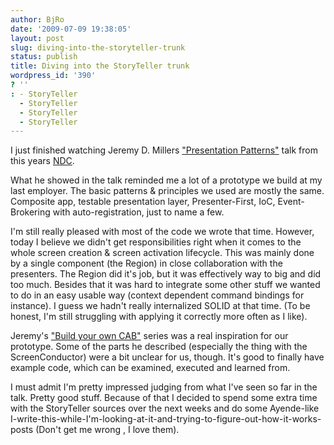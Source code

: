 ```yaml
---
author: BjRo
date: '2009-07-09 19:38:05'
layout: post
slug: diving-into-the-storyteller-trunk
status: publish
title: Diving into the StoryTeller trunk
wordpress_id: '390'
? ''
: - StoryTeller
  - StoryTeller
  - StoryTeller
  - StoryTeller
---
```


I just finished watching Jeremy D. Millers ["Presentation
Patterns"](http://media01.smartcom.no/Microsite/go.aspx?eventid=4463&urlback=null&bitrate=665548)
talk from this years [NDC](http://www.ndc2009.no/en/).

What he showed in the talk reminded me a lot of a prototype we build at
my last employer. The basic patterns & principles we used are mostly the
same. Composite app, testable presentation layer, Presenter-First, IoC,
Event-Brokering with auto-registration, just to name a few.

I'm still really pleased with most of the code we wrote that time.
However, today I believe we didn't get responsibilities right when it
comes to the whole screen creation & screen activation lifecycle. This
was mainly done by a single component (the Region) in close
collaboration with the presenters. The Region did it's job, but it was
effectively way to big and did too much. Besides that it was hard to
integrate some other stuff we wanted to do in an easy usable way
(context dependent command bindings for instance). I guess we hadn't
really internalized SOLID at that time. (To be honest, I'm still
struggling with applying it correctly more often as I like).

Jeremy's ["Build your own
CAB"](http://codebetter.com/blogs/jeremy.miller/archive/2007/07/25/the-build-your-own-cab-series-table-of-contents.aspx)
series was a real inspiration for our prototype. Some of the parts he
described (especially the thing with the ScreenConductor) were a bit
unclear for us, though. It's good to finally have example code, which
can be examined, executed and learned from.

I must admit I'm pretty impressed judging from what I've seen so far in
the talk. Pretty good stuff. Because of that I decided to spend some
extra time with the StoryTeller sources over the next weeks and do some
Ayende-like
I-write-this-while-I'm-looking-at-it-and-trying-to-figure-out-how-it-works-posts
(Don't get me wrong , I love them).
